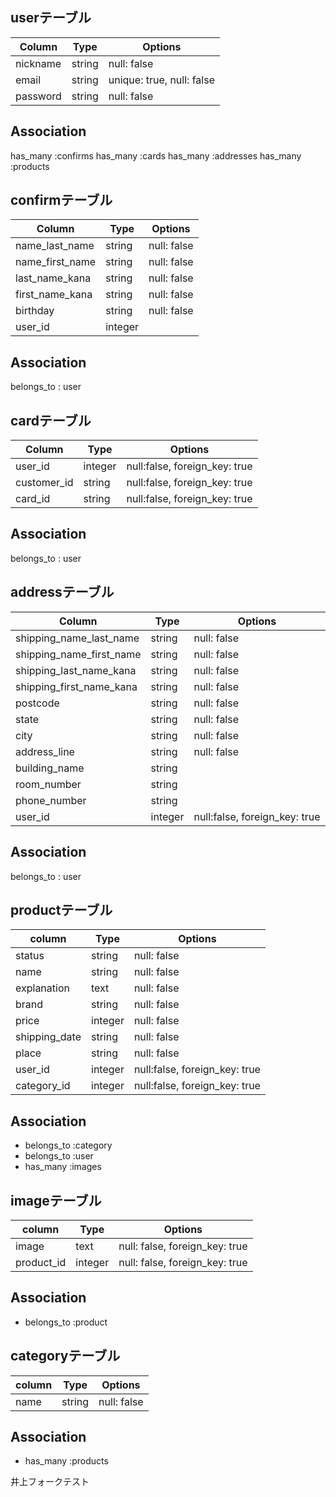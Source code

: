 
## userテーブル
|Column|Type|Options|
|------|----|-------|
|nickname|string|null: false|
|email|string|unique: true, null: false|
|password|string|null: false|

## Association
has_many :confirms
has_many :cards
has_many :addresses
has_many :products

## confirmテーブル
|Column|Type|Options|
|------|----|-------|
|name_last_name|string|null: false|
|name_first_name|string|null: false|
|last_name_kana|string|null: false|
|first_name_kana|string|null: false|
|birthday|string|null: false|
|user_id|integer||

## Association
belongs_to : user

## cardテーブル
|Column|Type|Options|
|------|----|-------|
|user_id|integer|null:false, foreign_key: true|
|customer_id|string|null:false, foreign_key: true|
|card_id|string|null:false, foreign_key: true|

## Association
belongs_to : user

## addressテーブル
|Column|Type|Options|
|------|----|-------|
|shipping_name_last_name|string|null: false|
|shipping_name_first_name|string|null: false|
|shipping_last_name_kana|string|null: false|
|shipping_first_name_kana|string|null: false|
|postcode|string|null: false|
|state|string|null: false|
|city|string|null: false|
|address_line|string|null: false|
|building_name|string||
|room_number|string||
|phone_number|string||
|user_id|integer|null:false, foreign_key: true|

## Association
belongs_to : user

## productテーブル
|column|Type|Options|
|------|----|-------|
|status|string|null: false|
|name|string|null: false|
|explanation|text|null: false|
|brand|string|null: false|
|price|integer|null: false|
|shipping_date|string|null: false|
|place|string|null: false|
|user_id|integer|null:false, foreign_key: true|
|category_id|integer|null:false, foreign_key: true|

## Association
- belongs_to :category
- belongs_to :user
- has_many :images

## imageテーブル
|column|Type|Options|
|------|----|-------|
|image|text|null: false, foreign_key: true|
|product_id|integer|null: false, foreign_key: true|

## Association
- belongs_to :product

## categoryテーブル
|column|Type|Options|
|------|----|-------|
|name|string|null: false|

## Association
- has_many :products

井上フォークテスト

